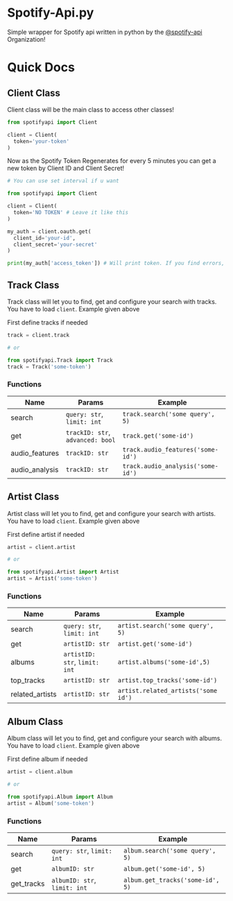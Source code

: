 # Spotify-Api.py

Simple wrapper for Spotify api written in python by the [@spotify-api](https://github.com/spotify-api) Organization!


# Quick Docs

## Client Class

Client class will be the main class to access other classes!

```py
from spotifyapi import Client

client = Client(
  token='your-token'
)
```

Now as the Spotify Token Regenerates for every 5 minutes you can get a new token by Client ID and Client Secret!

```py
# You can use set interval if u want

from spotifyapi import Client

client = Client(
  token='NO TOKEN' # Leave it like this
)

my_auth = client.oauth.get(
  client_id='your-id',
  client_secret='your-secret'
)

print(my_auth['access_token']) # Will print token. If you find errors, you can create an issue in Github repo
```

## Track Class 
Track class will let you to find, get and configure your search with tracks. You have to load `client`. Example given above 

First define tracks if needed
```py
track = client.track

# or

from spotifyapi.Track import Track
track = Track('some-token')
```

### Functions

| Name           | Params                           | Example                           |
|----------------|----------------------------------|-----------------------------------|
| search         | `query: str`, `limit: int`       | `track.search('some query', 5)`   |
| get            | `trackID: str`, `advanced: bool` | `track.get('some-id')`            |
| audio_features | `trackID: str`                   | `track.audio_features('some-id')` |
| audio_analysis | `trackID: str`                   | `track.audio_analysis('some-id')` |

## Artist Class 
Artist class will let you to find, get and configure your search with artists. You have to load `client`. Example given above 

First define artist if needed
```py
artist = client.artist

# or

from spotifyapi.Artist import Artist
artist = Artist('some-token')
```

### Functions

| Name           | Params                       | Example                             |
|----------------|------------------------------|-------------------------------------|
| search         | `query: str`, `limit: int`   | `artist.search('some query', 5)`    |
| get            | `artistID: str`              | `artist.get('some-id')`             |
| albums         | `artistID: str`, `limit: int`| `artist.albums('some-id',5)`        |
| top_tracks     | `artistID: str`              | `artist.top_tracks('some-id')`      |
| related_artists| `artistID: str`              | `artist.related_artists('some id')` |

## Album Class 
Album class will let you to find, get and configure your search with albums. You have to load `client`. Example given above 

First define album if needed
```py
artist = client.album

# or

from spotifyapi.Album import Album
artist = Album('some-token')
```

### Functions

| Name           | Params                       | Example                                 |
|----------------|------------------------------|-----------------------------------------|
| search         | `query: str`, `limit: int`   | `album.search('some query', 5)`         |
| get            | `albumID: str`               | `album.get('some-id', 5)`               |
| get_tracks     | `albumID: str`, `limit: int` | `album.get_tracks('some-id', 5)`     |
